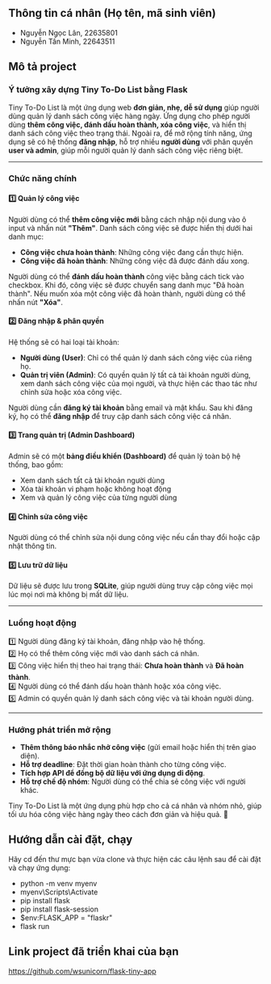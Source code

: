 ## Thông tin cá nhân (Họ tên, mã sinh viên)
- Nguyễn Ngọc Lân, 22635801
- Nguyễn Tấn Minh, 22643511
## Mô tả project
### Ý tưởng xây dựng **Tiny To-Do List** bằng Flask  

Tiny To-Do List là một ứng dụng web **đơn giản, nhẹ, dễ sử dụng** giúp người dùng quản lý danh sách công việc hàng ngày. Ứng dụng cho phép người dùng **thêm công việc, đánh dấu hoàn thành, xóa công việc**, và hiển thị danh sách công việc theo trạng thái. Ngoài ra, để mở rộng tính năng, ứng dụng sẽ có hệ thống **đăng nhập**, hỗ trợ nhiều **người dùng** với phân quyền **user và admin**, giúp mỗi người quản lý danh sách công việc riêng biệt.  

---

### **Chức năng chính**  

#### 1️⃣ **Quản lý công việc**  
Người dùng có thể **thêm công việc mới** bằng cách nhập nội dung vào ô input và nhấn nút **"Thêm"**. Danh sách công việc sẽ được hiển thị dưới hai danh mục:  
- **Công việc chưa hoàn thành**: Những công việc đang cần thực hiện.  
- **Công việc đã hoàn thành**: Những công việc đã được đánh dấu xong.  

Người dùng có thể **đánh dấu hoàn thành** công việc bằng cách tick vào checkbox. Khi đó, công việc sẽ được chuyển sang danh mục "Đã hoàn thành". Nếu muốn xóa một công việc đã hoàn thành, người dùng có thể nhấn nút **"Xóa"**.  

#### 2️⃣ **Đăng nhập & phân quyền**  
Hệ thống sẽ có hai loại tài khoản:  
- **Người dùng (User)**: Chỉ có thể quản lý danh sách công việc của riêng họ.  
- **Quản trị viên (Admin)**: Có quyền quản lý tất cả tài khoản người dùng, xem danh sách công việc của mọi người, và thực hiện các thao tác như chỉnh sửa hoặc xóa công việc.  

Người dùng cần **đăng ký tài khoản** bằng email và mật khẩu. Sau khi đăng ký, họ có thể **đăng nhập** để truy cập danh sách công việc cá nhân.  

#### 3️⃣ **Trang quản trị (Admin Dashboard)**  
Admin sẽ có một **bảng điều khiển (Dashboard)** để quản lý toàn bộ hệ thống, bao gồm:  
- Xem danh sách tất cả tài khoản người dùng  
- Xóa tài khoản vi phạm hoặc không hoạt động  
- Xem và quản lý công việc của từng người dùng  

#### 4️⃣ **Chỉnh sửa công việc**  
Người dùng có thể chỉnh sửa nội dung công việc nếu cần thay đổi hoặc cập nhật thông tin.  

#### 5️⃣ **Lưu trữ dữ liệu**  
Dữ liệu sẽ được lưu trong **SQLite**, giúp người dùng truy cập công việc mọi lúc mọi nơi mà không bị mất dữ liệu.  

---

### **Luồng hoạt động**  
1️⃣ Người dùng đăng ký tài khoản, đăng nhập vào hệ thống.  
2️⃣ Họ có thể thêm công việc mới vào danh sách cá nhân.  
3️⃣ Công việc hiển thị theo hai trạng thái: **Chưa hoàn thành** và **Đã hoàn thành**.  
4️⃣ Người dùng có thể đánh dấu hoàn thành hoặc xóa công việc.  
5️⃣ Admin có quyền quản lý danh sách công việc và tài khoản người dùng.  

---

### **Hướng phát triển mở rộng**  
- **Thêm thông báo nhắc nhở công việc** (gửi email hoặc hiển thị trên giao diện).  
- **Hỗ trợ deadline**: Đặt thời gian hoàn thành cho từng công việc.  
- **Tích hợp API để đồng bộ dữ liệu với ứng dụng di động**.  
- **Hỗ trợ chế độ nhóm**: Người dùng có thể chia sẻ công việc với người khác.  

Tiny To-Do List là một ứng dụng phù hợp cho cả cá nhân và nhóm nhỏ, giúp tối ưu hóa công việc hàng ngày theo cách đơn giản và hiệu quả. 🚀
## Hướng dẫn cài đặt, chạy
Hãy cd đến thư mực bạn vừa clone và thực hiện các câu lệnh sau để cài đặt và chạy ứng dụng:<br>
- python -m venv myenv 
- myenv\Scripts\Activate
- pip install flask 
- pip install flask-session
- $env:FLASK_APP = "flaskr"
- flask run 
## Link project đã triển khai của bạn
https://github.com/wsunicorn/flask-tiny-app
